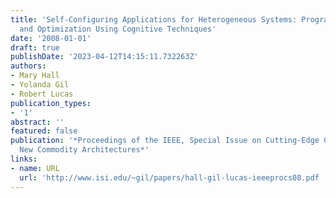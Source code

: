 ```yaml
---
title: 'Self-Configuring Applications for Heterogeneous Systems: Program Composition
  and Optimization Using Cognitive Techniques'
date: '2008-01-01'
draft: true
publishDate: '2023-04-12T14:15:11.732263Z'
authors:
- Mary Hall
- Yolanda Gil
- Robert Lucas
publication_types:
- '1'
abstract: ''
featured: false
publication: '*Proceedings of the IEEE, Special Issue on Cutting-Edge Computing: Using
  New Commodity Architectures*'
links:
- name: URL
  url: 'http://www.isi.edu/~gil/papers/hall-gil-lucas-ieeeprocs08.pdf '
---
```


